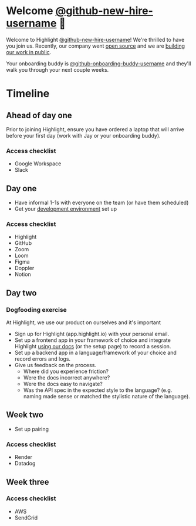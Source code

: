 <!--- 
Instructions for onboarder:

* cp 000-template.md 001-github-new-hire-username.md
* Make appropriate changes to this template given who you are onboarding.
-->

# Welcome [@github-new-hire-username](https://github.com/github-new-hire-username) 👋

Welcome to Highlight [@github-new-hire-username](https://github.com/github-new-hire-username)! We're thrilled to have you join us.
Recently, our company went [open source](https://news.ycombinator.com/item?id=34897645) and we are [building our work in public](https://www.highlight.io/docs/general/company/values#we-build-in-public). 

Your onboarding buddy is [@github-onboarding-buddy-username](https://github.com/github-onboarding-buddy-username) and they'll walk you through your next couple weeks.

# Timeline

## Ahead of day one

Prior to joining Highlight, ensure you have ordered a laptop that will arrive before your first day (work with Jay or your onboarding buddy).

### Access checklist

* Google Workspace
* Slack

## Day one

* Have informal 1-1s with everyone on the team (or have them scheduled)
* Get your [development environment](https://www.highlight.io/docs/getting-started/self-host/self-hosted-hobby-guide) set up

### Access checklist

* Highlight
* GitHub
* Zoom
* Loom
* Figma
* Doppler
* Notion

## Day two

### Dogfooding exercise

At Highlight, we use our product on ourselves and it's important 

- Sign up for Highlight (app.highlight.io) with your personal email.
- Set up a frontend app in your framework of choice and integrate Highlight [using our docs](https://www.highlight.io/docs/getting-started/overview) (or the setup page) to record a session.
- Set up a backend app in a language/framework of your choice and record errors and logs.
- Give us feedback on the process.
    - Where did you experience friction?
    - Were the docs incorrect anywhere?
    - Were the docs easy to navigate?
    - Was the API spec in the expected style to the language? (e.g. naming made sense or matched the stylistic nature of the language).

## Week two

* Set up pairing

### Access checklist

* Render
* Datadog

## Week three

### Access checklist

* AWS
* SendGrid